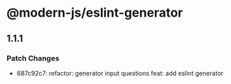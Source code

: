 # @modern-js/eslint-generator

## 1.1.1
### Patch Changes

- 687c92c7: refactor: generator input questions
  feat: add eslint generator
